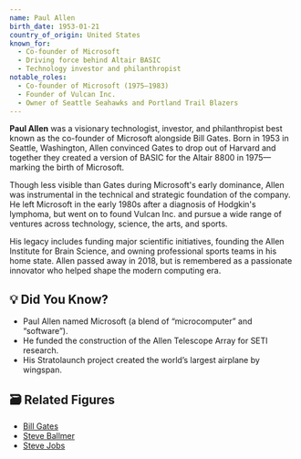 ```yaml
---
name: Paul Allen
birth_date: 1953-01-21
country_of_origin: United States
known_for:
  - Co-founder of Microsoft
  - Driving force behind Altair BASIC
  - Technology investor and philanthropist
notable_roles:
  - Co-founder of Microsoft (1975–1983)
  - Founder of Vulcan Inc.
  - Owner of Seattle Seahawks and Portland Trail Blazers
---
```


**Paul Allen** was a visionary technologist, investor, and philanthropist best known as the co-founder of Microsoft alongside Bill Gates. Born in 1953 in Seattle, Washington, Allen convinced Gates to drop out of Harvard and together they created a version of BASIC for the Altair 8800 in 1975—marking the birth of Microsoft.

Though less visible than Gates during Microsoft's early dominance, Allen was instrumental in the technical and strategic foundation of the company. He left Microsoft in the early 1980s after a diagnosis of Hodgkin's lymphoma, but went on to found Vulcan Inc. and pursue a wide range of ventures across technology, science, the arts, and sports.

His legacy includes funding major scientific initiatives, founding the Allen Institute for Brain Science, and owning professional sports teams in his home state. Allen passed away in 2018, but is remembered as a passionate innovator who helped shape the modern computing era.

## 💡 Did You Know?

- Paul Allen named Microsoft (a blend of “microcomputer” and “software”).
- He funded the construction of the Allen Telescope Array for SETI research.
- His Stratolaunch project created the world’s largest airplane by wingspan.

## 🗃 Related Figures

- [Bill Gates](./bill-gates)
- [Steve Ballmer](./steve-ballmer)
- [Steve Jobs](./steve-jobs)
